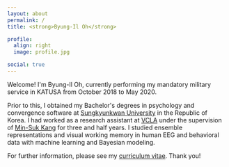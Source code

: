 ```yaml
---
layout: about
permalink: /
title: <strong>Byung-Il Oh</strong>

profile:
  align: right
  image: profile.jpg

social: true
---
```


Welcome! I'm Byung-Il Oh, currently performing my mandatory military service in KATUSA from October 2018 to May 2020.

Prior to this, I obtained my Bachelor's degrees in psychology and convergence software at <a href="https://www.skku.edu/">Sungkyunkwan University</a> in the Republic of Korea. I had worked as a research assistant at <a href="https://sites.google.com/view/vcnlskku/vcnl-lab">VCLA</a> under the supervision of <a href="https://scholar.google.com/citations?user=R6KDuS8AAAAJ">Min-Suk Kang</a> for three and half years. I studied ensemble representations and visual working memory in human EEG and behavioral data with machine learning and Bayesian modeling.

For further information, please see my <a href="{{ '/cv.pdf' | prepend: site.baseurl | prepend: site.url }}">curriculum vitae</a>. Thank you!
